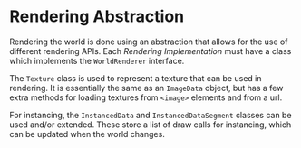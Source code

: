 # Rendering Abstraction

Rendering the world is done using an abstraction that allows for the use of different rendering APIs. Each *Rendering Implementation* must have a class which implements the `WorldRenderer` interface.

The `Texture` class is used to represent a texture that can be used in rendering. It is essentially the same as an `ImageData` object, but has a few extra methods for loading textures from `<image>` elements and from a url.

For instancing, the `InstancedData` and `InstancedDataSegment` classes can be used and/or extended. These store a list of draw calls for instancing, which can be updated when the world changes.
